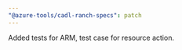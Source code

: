 ```yaml
---
"@azure-tools/cadl-ranch-specs": patch
---
```


Added tests for ARM, test case for resource action.
